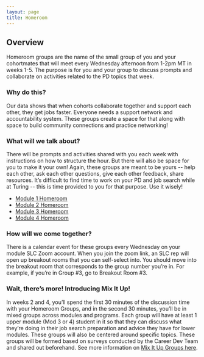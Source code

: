 ```yaml
---
layout: page
title: Homeroom
---
```


## Overview
Homeroom groups are the name of the small group of you and your cohortmates that will meet every Wednesday afternoon from 1-2pm MT in weeks 1-5. The purpose is for you and your group to discuss prompts and collaborate on activities related to the PD topics that week. 

### Why do this?
Our data shows that when cohorts collaborate together and support each other, they get jobs faster. Everyone needs a support network and accountability system. These groups create a space for that along with space to build community connections and practice networking!  

### What will we talk about?
There will be prompts and activities shared with you each week with instructions on how to structure the hour. But there will also be space for you to make it your own! Again, these groups are meant to be yours -- help each other, ask each other questions, give each other feedback, share resources. It’s difficult to find time to work on your PD and job search while at Turing -- this is time provided to you for that purpose. Use it wisely!

* [Module 1 Homeroom](/student_discussion_groups/mod1_homeroom_discussion_prompts)
* [Module 2 Homeroom](/student_discussion_groups/mod2_homeroom_discussion_prompts) 
* [Module 3 Homeroom](/student_discussion_groups/mod3_homeroom_discussion_prompts)
* [Module 4 Homeroom](/student_discussion_groups/mod4_homeroom_discussion_prompts)

### How will we come together?
There is a calendar event for these groups every Wednesday on your module SLC Zoom account. When you join the zoom link, an SLC rep will open up breakout rooms that you can self-select into. You should move into the breakout room that corresponds to the group number you’re in. For example, if you’re in Group #3, go to Breakout Room #3. 

### Wait, there’s more! Introducing Mix It Up!
In weeks 2 and 4, you’ll spend the first 30 minutes of the discussion time with your Homeroom Groups, and in the second 30 minutes, you’ll be in mixed groups across modules and programs. Each group will have at least 1 upper module (Mod 3 or 4) student in it so that they can discuss what they’re doing in their job search preparation and advice they have for lower modules. These groups will also be centered around specific topics. These groups will be formed based on surveys conducted by the Career Dev Team and shared out beforehand. See more information on [Mix It Up Groups here](/mixed_groups). 

